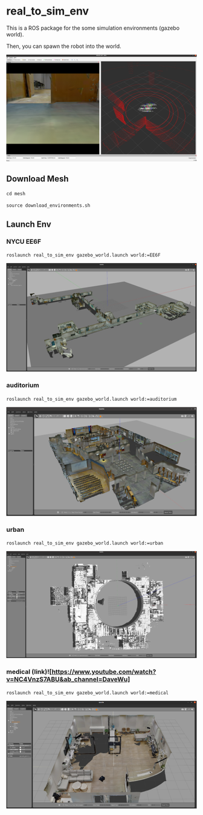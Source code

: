 # real_to_sim_env
This is a ROS package for the some simulation environments (gazebo world).

Then, you can spawn the robot into the world.

![](image/rviz.png)

## Download Mesh
`cd mesh`

`source download_environments.sh`

## Launch Env
### NYCU EE6F
`roslaunch real_to_sim_env gazebo_world.launch world:=EE6F`

![](image/EE6F.png)


### auditorium
`roslaunch real_to_sim_env gazebo_world.launch world:=auditorium`

![](image/auditorium.png)

### urban
`roslaunch real_to_sim_env gazebo_world.launch world:=urban`

![](image/urban.png)

### medical (link)![https://www.youtube.com/watch?v=NC4VnzS7ABU&ab_channel=DaveWu]
`roslaunch real_to_sim_env gazebo_world.launch world:=medical`

![](image/medical.png)

<!-- ### urban with door

This world also need this ROS package [dynamic_gazebo_models](https://github.com/kuolunwang/dynamic_gazebo_models.git)


`roslaunch real_to_sim_env gazebo_world.launch world:=urban_with_door`

![](image/urban_with_door.png) -->
